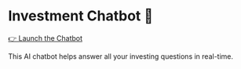 # Investment Chatbot 🚀

[👉 Launch the Chatbot](https://huggingface.co/spaces/thejosht/MarketMentorAI)

This AI chatbot helps answer all your investing questions in real-time.
